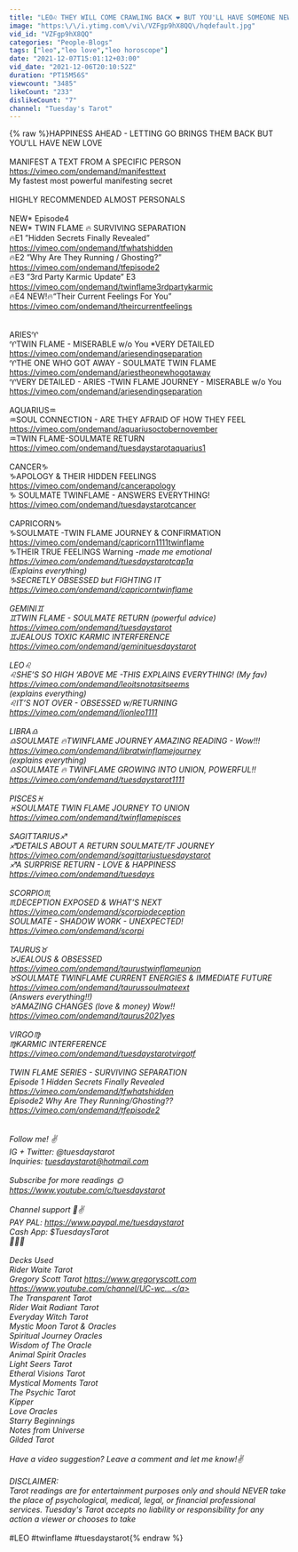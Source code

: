 ```yaml
---
title: "LEO♌️ THEY WILL COME CRAWLING BACK ❤️️ BUT YOU'LL HAVE SOMEONE NEW December 2021"
image: "https:\/\/i.ytimg.com\/vi\/VZFgp9hX8QQ\/hqdefault.jpg"
vid_id: "VZFgp9hX8QQ"
categories: "People-Blogs"
tags: ["leo","leo love","leo horoscope"]
date: "2021-12-07T15:01:12+03:00"
vid_date: "2021-12-06T20:10:52Z"
duration: "PT15M56S"
viewcount: "3485"
likeCount: "233"
dislikeCount: "7"
channel: "Tuesday's Tarot"
---
```

{% raw %}HAPPINESS AHEAD - LETTING GO BRINGS THEM BACK BUT YOU'LL HAVE NEW LOVE<br /><br />MANIFEST A TEXT FROM A SPECIFIC PERSON<br /><a rel="nofollow" target="blank" href="https://vimeo.com/ondemand/manifesttext">https://vimeo.com/ondemand/manifesttext</a><br />My fastest most powerful manifesting secret<br /><br />HIGHLY RECOMMENDED ALMOST PERSONALS<br /><br />NEW* Episode4<br />NEW* TWIN FLAME 🔥 SURVIVING SEPARATION <br />🔥E1 ”Hidden Secrets Finally Revealed” <br /><a rel="nofollow" target="blank" href="https://vimeo.com/ondemand/tfwhatshidden">https://vimeo.com/ondemand/tfwhatshidden</a><br />🔥E2 ”Why Are They Running / Ghosting?” <br /><a rel="nofollow" target="blank" href="https://vimeo.com/ondemand/tfepisode2">https://vimeo.com/ondemand/tfepisode2</a><br />🔥E3 ”3rd Party Karmic Update” E3<br /><a rel="nofollow" target="blank" href="https://vimeo.com/ondemand/twinflame3rdpartykarmic">https://vimeo.com/ondemand/twinflame3rdpartykarmic</a><br />🔥E4 NEW!🔥“Their Current Feelings For You” <br /><a rel="nofollow" target="blank" href="https://vimeo.com/ondemand/theircurrentfeelings">https://vimeo.com/ondemand/theircurrentfeelings</a><br /><br /><br />ARIES♈️ <br />♈️TWIN FLAME - MISERABLE w/o You *VERY DETAILED <br /><a rel="nofollow" target="blank" href="https://vimeo.com/ondemand/ariesendingseparation">https://vimeo.com/ondemand/ariesendingseparation</a><br />♈️THE ONE WHO GOT AWAY - SOULMATE TWIN FLAME<br /><a rel="nofollow" target="blank" href="https://vimeo.com/ondemand/ariestheonewhogotaway">https://vimeo.com/ondemand/ariestheonewhogotaway</a><br />♈️VERY DETAILED - ARIES -TWIN FLAME JOURNEY - MISERABLE w/o You<br /><a rel="nofollow" target="blank" href="https://vimeo.com/ondemand/ariesendingseparation">https://vimeo.com/ondemand/ariesendingseparation</a><br /><br />AQUARIUS♒️<br />♒️SOUL CONNECTION - ARE THEY AFRAID OF HOW THEY FEEL <br /><a rel="nofollow" target="blank" href="https://vimeo.com/ondemand/aquariusoctobernovember">https://vimeo.com/ondemand/aquariusoctobernovember</a><br />♒️TWIN FLAME-SOULMATE RETURN<br /><a rel="nofollow" target="blank" href="https://vimeo.com/ondemand/tuesdaystarotaquarius1">https://vimeo.com/ondemand/tuesdaystarotaquarius1</a><br /><br />CANCER♑️<br />♑️APOLOGY &amp; THEIR HIDDEN FEELINGS<br /><a rel="nofollow" target="blank" href="https://vimeo.com/ondemand/cancerapology">https://vimeo.com/ondemand/cancerapology</a><br />♑️ SOULMATE TWINFLAME - ANSWERS EVERYTHING!<br /><a rel="nofollow" target="blank" href="https://vimeo.com/ondemand/tuesdaystarotcancer">https://vimeo.com/ondemand/tuesdaystarotcancer</a><br /><br />CAPRICORN♑️<br />♑️SOULMATE -TWIN FLAME JOURNEY &amp; CONFIRMATION<br /><a rel="nofollow" target="blank" href="https://vimeo.com/ondemand/capricorn1111twinflame">https://vimeo.com/ondemand/capricorn1111twinflame</a><br />♑️THEIR TRUE FEELINGS Warning -*made me emotional<br /><a rel="nofollow" target="blank" href="https://vimeo.com/ondemand/tuesdaystarotcap1a">https://vimeo.com/ondemand/tuesdaystarotcap1a</a><br />(Explains everything)<br />♑️SECRETLY OBSESSED but FIGHTING IT<br /><a rel="nofollow" target="blank" href="https://vimeo.com/ondemand/capricorntwinflame">https://vimeo.com/ondemand/capricorntwinflame</a><br /><br />GEMINI♊️<br />♊️TWIN FLAME - SOULMATE RETURN (powerful advice) <br /><a rel="nofollow" target="blank" href="https://vimeo.com/ondemand/tuesdaystarot">https://vimeo.com/ondemand/tuesdaystarot</a><br />♊️JEALOUS TOXIC KARMIC INTERFERENCE<br /><a rel="nofollow" target="blank" href="https://vimeo.com/ondemand/geminituesdaystarot">https://vimeo.com/ondemand/geminituesdaystarot</a><br /><br />LEO♌️<br />♌️SHE’S SO HIGH ‘ABOVE ME -THIS EXPLAINS EVERYTHING! (My fav)<br /><a rel="nofollow" target="blank" href="https://vimeo.com/ondemand/leoitsnotasitseems">https://vimeo.com/ondemand/leoitsnotasitseems</a><br />(explains everything)<br />♌️IT’S NOT OVER - OBSESSED w/RETURNING <br /><a rel="nofollow" target="blank" href="https://vimeo.com/ondemand/lionleo1111">https://vimeo.com/ondemand/lionleo1111</a><br /><br />LIBRA♎️<br />♎️SOULMATE 🔥TWINFLAME JOURNEY AMAZING READING - Wow!!! <br /><a rel="nofollow" target="blank" href="https://vimeo.com/ondemand/libratwinflamejourney">https://vimeo.com/ondemand/libratwinflamejourney</a><br />(explains everything)<br />♎️SOULMATE 🔥 TWINFLAME GROWING INTO UNION, POWERFUL!!<br /><a rel="nofollow" target="blank" href="https://vimeo.com/ondemand/tuesdaystarot1111">https://vimeo.com/ondemand/tuesdaystarot1111</a><br /><br />PISCES♓️<br />♓️SOULMATE TWIN FLAME JOURNEY TO UNION<br /><a rel="nofollow" target="blank" href="https://vimeo.com/ondemand/twinflamepisces">https://vimeo.com/ondemand/twinflamepisces</a><br /><br />SAGITTARIUS♐️<br />♐️DETAILS ABOUT A RETURN SOULMATE/TF JOURNEY<br /><a rel="nofollow" target="blank" href="https://vimeo.com/ondemand/sagittariustuesdaystarot">https://vimeo.com/ondemand/sagittariustuesdaystarot</a><br />♐️A SURPRISE RETURN - LOVE &amp; HAPPINESS<br /><a rel="nofollow" target="blank" href="https://vimeo.com/ondemand/tuesdays">https://vimeo.com/ondemand/tuesdays</a><br /><br />SCORPIO♏️<br />♏️DECEPTION EXPOSED &amp; WHAT’S NEXT<br /><a rel="nofollow" target="blank" href="https://vimeo.com/ondemand/scorpiodeception">https://vimeo.com/ondemand/scorpiodeception</a><br />SOULMATE - SHADOW WORK - UNEXPECTED!<br /><a rel="nofollow" target="blank" href="https://vimeo.com/ondemand/scorpi">https://vimeo.com/ondemand/scorpi</a><br /><br />TAURUS♉️<br />♉️JEALOUS &amp; OBSESSED<br /><a rel="nofollow" target="blank" href="https://vimeo.com/ondemand/taurustwinflameunion">https://vimeo.com/ondemand/taurustwinflameunion</a><br />♉️SOULMATE TWINFLAME CURRENT ENERGIES &amp; IMMEDIATE FUTURE<br /><a rel="nofollow" target="blank" href="https://vimeo.com/ondemand/taurussoulmateext">https://vimeo.com/ondemand/taurussoulmateext</a><br />(Answers everything!!)<br />♉️AMAZING CHANGES (love &amp; money) Wow!!<br /><a rel="nofollow" target="blank" href="https://vimeo.com/ondemand/taurus2021yes">https://vimeo.com/ondemand/taurus2021yes</a><br /><br />VIRGO♍️<br />♍️KARMIC INTERFERENCE<br /><a rel="nofollow" target="blank" href="https://vimeo.com/ondemand/tuesdaystarotvirgotf">https://vimeo.com/ondemand/tuesdaystarotvirgotf</a> <br /><br />TWIN FLAME SERIES - SURVIVING SEPARATION<br />Episode 1 Hidden Secrets Finally Revealed<br /><a rel="nofollow" target="blank" href="https://vimeo.com/ondemand/tfwhatshidden">https://vimeo.com/ondemand/tfwhatshidden</a><br />Episode2 Why Are They Running/Ghosting??<br /><a rel="nofollow" target="blank" href="https://vimeo.com/ondemand/tfepisode2">https://vimeo.com/ondemand/tfepisode2</a><br /><br /><br />Follow me! ✌️<br />IG + Twitter: @tuesdaystarot <br />Inquiries: tuesdaystarot@hotmail.com<br /><br />Subscribe for more readings 🌞 <br /><a rel="nofollow" target="blank" href="https://www.youtube.com/c/tuesdaystarot​">https://www.youtube.com/c/tuesdaystarot​</a><br /><br />Channel support  💫✌️<br />PAY PAL: <a rel="nofollow" target="blank" href="https://www.paypal.me/tuesdaystarot​">https://www.paypal.me/tuesdaystarot​</a> <br />Cash App: $TuesdaysTarot<br />💚💚💚<br /><br />Decks Used<br />Rider Waite Tarot<br />Gregory Scott Tarot <a rel="nofollow" target="blank" href="https://www.gregoryscott.com">https://www.gregoryscott.com</a><br /><a rel="nofollow" target="blank" href="https://www.youtube.com/channel/UC-wc...">https://www.youtube.com/channel/UC-wc...</a><br />The Transparent Tarot<br />Rider Wait Radiant Tarot<br />Everyday Witch Tarot<br />Mystic Moon Tarot &amp; Oracles<br />Spiritual Journey Oracles<br />Wisdom of The Oracle<br />Animal Spirit Oracles<br />Light Seers Tarot<br />Etheral Visions Tarot<br />Mystical Moments Tarot<br />The Psychic Tarot<br />Kipper<br />Love Oracles<br />Starry Beginnings<br />Notes from Universe<br />Gilded Tarot<br /><br />Have a video suggestion? Leave a comment and let me know!✌️ <br /><br />DISCLAIMER:<br />Tarot readings are for entertainment purposes only and should NEVER take the place of psychological, medical, legal, or financial professional services. Tuesday's Tarot accepts no liability or responsibility for any action a viewer or chooses to take*<br /><br />#LEO #twinflame​ #tuesdaystarot{% endraw %}
